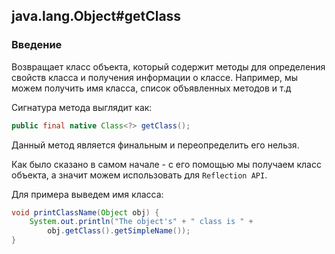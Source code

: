 ## java.lang.Object#getClass
### Введение
Возвращает класс объекта, который содержит методы для определения свойств класса и получения информации о классе.
Например, мы можем получить имя класса, список объявленных методов и т.д

Сигнатура метода выглядит как:
```java
public final native Class<?> getClass();
```

Данный метод является финальным и переопределить его нельзя.

Как было сказано в самом начале - с его помощью мы получаем класс объекта, а значит можем использовать для `Reflection API`.

Для примера выведем имя класса:
```java
void printClassName(Object obj) {
    System.out.println("The object's" + " class is " +
        obj.getClass().getSimpleName());
}
```
